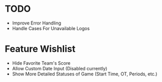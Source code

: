# TODO
 - Improve Error Handling
 - Handle Cases For Unavailable Logos

# Feature Wishlist
 - Hide Favorite Team's Score
 - Allow Custom Date Input (Disabled currently)
 - Show More Detailed Statuses of Game (Start Time, OT, Periods, etc.)
